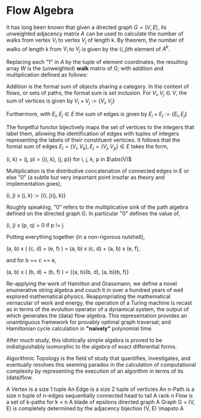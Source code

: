 Flow Algebra
============

It has long been known that given a directed graph $G = (V, E)$, its unweighted adjacency matrix $A$ 
can be used to calculate the number of walks from vertex $V_i$ to vertex $V_j$ of length k. By
theorem, the number of walks of length k from $V_i$ to $V_j$ is given by the $(i, j)$th element of $A^k$.

Replacing each "1" in $A$ by the tuple of element coordinates, the resulting array $W$ is the
(unweighted) **walk** matrix of $G$; with addition and multiplication defined as follows:

Addition is the formal sum of objects sharing a category. In the context of flows, or sets of paths, the
formal sum is set inclusion. For $V_i, V_j \in V$, the sum of vertices is given by $V_i+V_j:=\{V_i, V_j\}$

Furthermore, with $E_i, E_j \in E$ the sum of edges is given by $E_i + E_j:=\{E_i, E_j\}$

The forgetful functor bijectively maps the set of vertices to the integers that label them, allowing the
identification of edges with tuples of integers representing the labels of their constituent verticies. It
follows that the formal sum of edges $E_i = (V_i, V_k), E_j = (V_j, V_p) \in E$ takes the form,

(i, k) + (j, p) = {(i, k), (j, p)} for i, j, k, p in $\abs(V)$

Multiplication is the distributive concatenation of connected edges in E or else "0" (a subtle
but very important point insofar as theory and implementation goes),

(i, j) x (j, k) := {(i, j)(j, k)}

Roughly speaking, "0" refers to the multiplicative sink of the path algebra defined on the
directed graph G. In particular "0" defines the value of,

(i, j) x (p, q) =  0 if p != j

Putting everything together (in a non-rigorous nutshell),

(a, b) x ( (c, d) + (e, f) ) = (a, b) x (c, d) + (a, b) x (e, f),

and for b == c == e,

(a, b) x ( (b, d) + (b, f) ) = {(a, b)(b, d), (a, b)(b, f)}

Re-applying the work of Hamilton and Grassmann, we define a novel enumerative string algebra and 
couch it in over a hundred years of well explored mathematical physics. Reappropriating the
mathematical vernacular of work and energy, the operation of a Turing machine is recast as in terms
of the evolution operator of a dynamical system, the output of which generates the (data) flow algebra.
This representation provides an unambiguous framework for provably optimal graph traversal; and
Hamiltonian cycle calculation in **"naively"** polynomial time.

After much study, this idiotically simple algebra is proved to be indistiguishably isomorphic to
the algebra of exact differential forms.

Algorithmic Topology is the field of study that quantifies, investigates, and eventually resolves
this seeming paradox in the calculation of computational complexity by representing the execution of
an algorithm in terms of its (data)flow.

A Vertex is a size 1 tuple
An Edge is a size 2 tuple of verticies
An n-Path is a size n tuple of n-edges sequentially connected head to tail
A rank n Flow is a set of k-paths for k < n
A blade of epsilons directed graph
A Graph G = (V, E) is completely determined by the adjacency bijection (V, E) \mapsto A